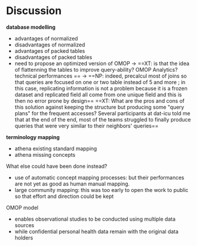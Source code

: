 
# Discussion

**database modelling**

- advantages of normalized 
- disadvantages of normalized
- advantages of packed tables
- disadvantages of packed tables
- need to propose an optimized version of OMOP -> ==XT: is that the idea of flattenning the tables to improve query-ability? OMOP Analytics? technical performances == -> ==NP: indeed, precalcul most of joins so that queries are focused on one or two table instead of 5 and more ; in this case, replicating information is not a problem because it is a frozen dataset and replicated field all come from one unique field and this is then no error prone by design==
==XT: What are the pros and cons of this solution against keeping the structure but producing some "query plans" for the frequent accesses? Several participants at dat-icu told me that at the end of the end, most of the teams struggled to finally produce queries that were very similar to their neighbors' queries==

**terminology mapping**

- athena existing standard mapping
- athena missing concepts

What else could have been done instead?

- use of automatic concept mapping processes: but their performances are not yet as good as human manual mapping.
- large community mapping: this was too early to open the work to public so that effort and direction could be kept



OMOP model
- enables observational studies to be conducted using multiple data sources
-  while confidential personal health data remain with the original data holders
